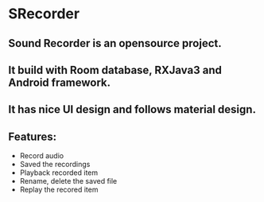 # SRecorder
## Sound Recorder is an opensource project.
## It build with Room database, RXJava3 and Android framework.
## It has nice UI design and follows material design.

## Features:
- Record audio
- Saved the recordings
- Playback recorded item
- Rename, delete the saved file
- Replay the recored item

